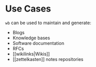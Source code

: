 # Use Cases

`wb` can be used to maintain and generate:

  - Blogs
  - Knowledge bases
  - Software documentation
  - RFCs
  - [[wikilinks|Wikis]]
  - [[zettelkasten]] notes repositories
